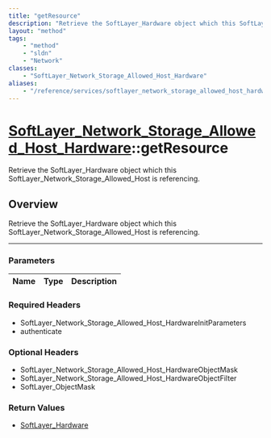 ```yaml
---
title: "getResource"
description: "Retrieve the SoftLayer_Hardware object which this SoftLayer_Network_Storage_Allowed_Host is referencing."
layout: "method"
tags:
    - "method"
    - "sldn"
    - "Network"
classes:
    - "SoftLayer_Network_Storage_Allowed_Host_Hardware"
aliases:
    - "/reference/services/softlayer_network_storage_allowed_host_hardware/getResource"
---
```

# [SoftLayer_Network_Storage_Allowed_Host_Hardware](/reference/services/SoftLayer_Network_Storage_Allowed_Host_Hardware)::getResource


Retrieve the SoftLayer_Hardware object which this SoftLayer_Network_Storage_Allowed_Host is referencing.


## Overview 
Retrieve the SoftLayer_Hardware object which this SoftLayer_Network_Storage_Allowed_Host is referencing.

-----

### Parameters 
|Name | Type | Description |
| --- | --- | --- |


### Required Headers
* SoftLayer_Network_Storage_Allowed_Host_HardwareInitParameters
* authenticate


### Optional Headers
* SoftLayer_Network_Storage_Allowed_Host_HardwareObjectMask
* SoftLayer_Network_Storage_Allowed_Host_HardwareObjectFilter
* SoftLayer_ObjectMask

### Return Values
* <a href='/reference/datatypes/SoftLayer_Hardware'>SoftLayer_Hardware </a>




